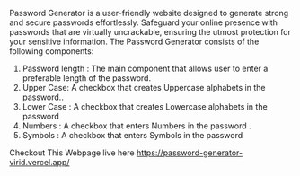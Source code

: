 Password Generator is a user-friendly website designed to generate strong and secure passwords effortlessly. Safeguard your online presence with passwords that are virtually uncrackable, ensuring the utmost protection for your sensitive information.
The Password Generator consists of the following components:

1. Password length : The main component that allows user to enter a preferable length of the password.
2. Upper Case: A checkbox that creates Uppercase alphabets in the password..
3. Lower Case : A checkbox that creates Lowercase alphabets in the password
4. Numbers : A checkbox that enters Numbers in the password .
5. Symbols : A checkbox that enters Symbols  in the password

Checkout This Webpage live here https://password-generator-virid.vercel.app/
